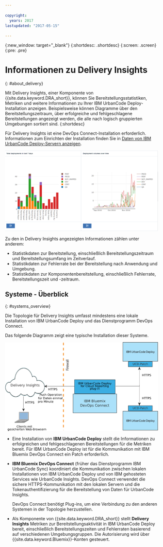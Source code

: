 ```yaml
---

copyright:
  years: 2017
lastupdated: "2017-05-15"

---
```


{:new_window: target="_blank"}
{:shortdesc: .shortdesc}
{:screen: .screen}
{:pre: .pre}

# Informationen zu Delivery Insights
{: #about_delivery}

Mit Delivery Insights, einer Komponente von {{site.data.keyword.DRA_short}}, können Sie Bereitstellungsstatistiken, Metriken und weitere Informationen zu Ihrer IBM UrbanCode Deploy-Installation anzeigen. Beispielsweise können Diagramme über den Bereitstellungszeitraum, über erfolgreiche und fehlgeschlagene Bereitstellungen angezeigt werden, die alle nach logisch gruppierten Umgebungen sortiert sind.
{:shortdesc}

Für Delivery Insights ist eine DevOps Connect-Installation erforderlich. Informationen zum Einrichten der Installation finden Sie in [Daten von IBM UrbanCode Deploy-Servern anzeigen](uc_insights_connect_ucd.html).

![Zwei Diagramme aus UrbanCode Insights-Demodaten](images/uc_insights_demo_data.gif)

Zu den in Delivery Insights angezeigten Informationen zählen unter anderem:

- Statistikdaten zur Bereitstellung, einschließlich Bereitstellungszeitraum und Bereitstellungsumfang im Zeitverlauf.
- Statistikdaten zur Fehlerrate bei der Bereitstellung nach Anwendung und Umgebung.
- Statistikdaten zur Komponentenbereitstellung, einschließlich Fehlerrate, Bereitstellungszeit und -zeitraum.

## Systeme - Überblick
{: #systems_overview}

Die Topologie für Delivery Insights umfasst mindestens eine lokale Installation von IBM UrbanCode Deploy <!-- (and optionally IBM UrbanCode Release) --> und das Dienstprogramm DevOps Connect.

Das folgende Diagramm zeigt eine typische Installation dieser Systeme.

![Übersichtstopologie für UrbanCode Insights, einschließlich lokaler Systeme und IBM Cloud-Services](images/uc_insights_overview_topology_multi_ucd.png)

- Eine Installation von **IBM UrbanCode Deploy** stellt die Informationen zu erfolgreichen und fehlgeschlagenen Bereitstellungen für die Metriken bereit. Für IBM UrbanCode Deploy ist für die Kommunikation mit IBM Bluemix DevOps Connect ein Patch erforderlich.

<!--
- **IBM UrbanCode Release** is an optional part of the topology. You can use the environment mappings in IBM UrbanCode Release to set logical environments for reports.

-->

- **IBM Bluemix DevOps Connect** (früher das Dienstprogramm IBM UrbanCode Sync) koordiniert die Kommunikation zwischen lokalen Installationen von IBM UrbanCode Deploy <!-- and IBM UrbanCode Release --> und von IBM gehosteten Services wie UrbanCode Insights. DevOps Connect verwendet die sichere HTTPS-Kommunikation mit den lokalen Servern und die Tokenauthentifizierung für die Bereitstellung von Daten für UrbanCode Insights.

  DevOps Connect benötigt Plug-ins, um eine Verbindung zu den anderen Systemen in der Topologie herzustellen.

- Als Komponente von {{site.data.keyword.DRA_short}} stellt **Delivery Insights** Metriken zur Bereitstellungsaktivität in IBM UrbanCode Deploy bereit, einschließlich Bereitstellungszeiten und Fehlerraten basierend auf verschiedenen Umgebungsgruppen. Die Autorisierung wird über {{site.data.keyword.Bluemix}}-Konten gesteuert.
